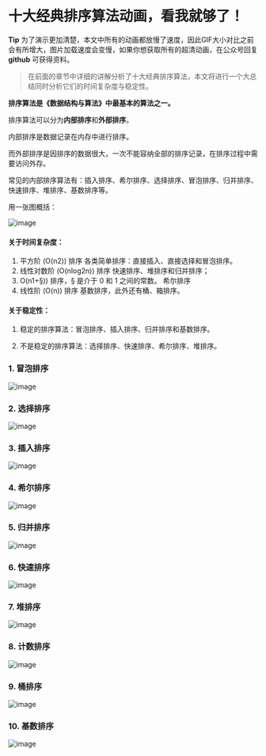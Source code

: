 # 十大经典排序算法动画，看我就够了！

**Tip** 为了演示更加清楚，本文中所有的动画都放慢了速度，因此GIF大小对比之前会有所增大，图片加载速度会变慢，如果你想获取所有的超清动画，在公众号回复 **github** 可获得资料。

> 在前面的章节中详细的讲解分析了十大经典排序算法，本文将进行一个大总结同时分析它们的时间复杂度与稳定性。


**排序算法是《数据结构与算法》中最基本的算法之一。**

排序算法可以分为**内部排序**和**外部排序**。

内部排序是数据记录在内存中进行排序。

而外部排序是因排序的数据很大，一次不能容纳全部的排序记录，在排序过程中需要访问外存。

常见的内部排序算法有：插入排序、希尔排序、选择排序、冒泡排序、归并排序、快速排序、堆排序、基数排序等。

用一张图概括：

![image](http://upload-images.jianshu.io/upload_images/1940317-7caf7a8dec095a80.png?imageMogr2/auto-orient/strip%7CimageView2/2/w/1240)

#### 关于时间复杂度：

1. 平方阶 (O(n2)) 排序 各类简单排序：直接插入、直接选择和冒泡排序。
2. 线性对数阶 (O(nlog2n)) 排序 快速排序、堆排序和归并排序；
3. O(n1+§)) 排序，§ 是介于 0 和 1 之间的常数。 希尔排序
4. 线性阶 (O(n)) 排序 基数排序，此外还有桶、箱排序。


#### 关于稳定性：

1. 稳定的排序算法：冒泡排序、插入排序、归并排序和基数排序。

2. 不是稳定的排序算法：选择排序、快速排序、希尔排序、堆排序。




### 1. 冒泡排序
![image](http://upload-images.jianshu.io/upload_images/1940317-fafcf49997d511ee.gif?imageMogr2/auto-orient/strip)
### 2. 选择排序
![image](http://upload-images.jianshu.io/upload_images/1940317-b69f69ee21073f80.gif?imageMogr2/auto-orient/strip)
### 3. 插入排序
![image](http://upload-images.jianshu.io/upload_images/1940317-9455ff13bc8fbdc6.gif?imageMogr2/auto-orient/strip)
### 4. 希尔排序
![image](http://upload-images.jianshu.io/upload_images/1940317-acc6c6f16b096794.gif?imageMogr2/auto-orient/strip)
### 5. 归并排序
![image](http://upload-images.jianshu.io/upload_images/1940317-d3d400686bc61c30.gif?imageMogr2/auto-orient/strip)
### 6. 快速排序
![image](http://upload-images.jianshu.io/upload_images/1940317-6d01faf07a21e730.gif?imageMogr2/auto-orient/strip)
### 7. 堆排序
![image](http://upload-images.jianshu.io/upload_images/1940317-64e671a84ec27769.gif?imageMogr2/auto-orient/strip)
### 8. 计数排序
![image](http://upload-images.jianshu.io/upload_images/1940317-ea11a52dedaf0795.gif?imageMogr2/auto-orient/strip)
### 9. 桶排序
![image](http://upload-images.jianshu.io/upload_images/1940317-3d1c77fe4c71ce1a.gif?imageMogr2/auto-orient/strip)
### 10. 基数排序
![image](http://upload-images.jianshu.io/upload_images/1940317-28a71f3fdbd60b9e.gif?imageMogr2/auto-orient/strip)
